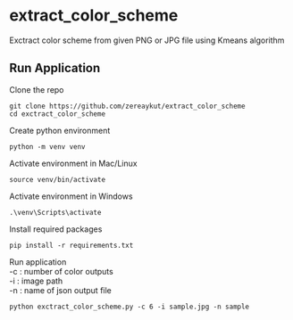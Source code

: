 # extract_color_scheme
Exctract color scheme from given PNG or JPG file using Kmeans algorithm

## Run Application
Clone the repo
```shell
git clone https://github.com/zereaykut/extract_color_scheme
cd exctract_color_scheme
```

Create python environment
```shell
python -m venv venv
```

Activate environment in Mac/Linux 
```shell
source venv/bin/activate
```

Activate environment in Windows 
```shell
.\venv\Scripts\activate
```

Install required packages
```shell
pip install -r requirements.txt
```

Run application <br>
-c : number of color outputs <br>
-i : image path <br>
-n : name of json output file
```shell
python exctract_color_scheme.py -c 6 -i sample.jpg -n sample
```
